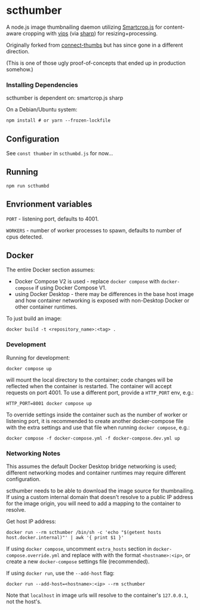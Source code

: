 # scthumber

A node.js image thumbnailing daemon utilizing [Smartcrop.js](https://github.com/jwagner/smartcrop.js/) for content-aware cropping with [vips](http://www.vips.ecs.soton.ac.uk/) (via [sharp](https://github.com/lovell/sharp)) for resizing+processing.

Originally forked from [connect-thumbs](https://github.com/inadarei/connect-thumbs) but has since gone in a different direction.

(This is one of those ugly proof-of-concepts that ended up in production somehow.)

### Installing Dependencies

scthumber is dependent on:
smartcrop.js
sharp

On a Debian/Ubuntu system:
```
npm install # or yarn --frozen-lockfile
```

## Configuration
See `const thumber` in `scthumbd.js` for now...

## Running
```
npm run scthumbd
```


## Envrionment variables

`PORT` - listening port, defaults to 4001.

`WORKERS` - number of worker processes to spawn, defaults to number of cpus detected.


## Docker

The entire Docker section assumes:
- Docker Compose V2 is used - replace `docker compose` with `docker-compose` if using Docker Compose V1.
- using Docker Desktop - there may be differences in the base host image and how container networking is exposed with non-Desktop Docker or other container runtimes.

To just build an image:

    docker build -t <repository_name>:<tag> .


### Development

Running for development:
```
docker compose up
```
will mount the local directory to the container; code changes will be reflected when the container is restarted.
The container will accept requests on port 4001. To use a different port, provide a `HTTP_PORT` env, e.g.:

```
HTTP_PORT=8001 docker compose up
```

To override settings inside the container such as the number of worker or listening port, it is recommended to create another docker-compose file with the extra settings and use that file when running `docker compose`, e.g.:

```
docker compose -f docker-compose.yml -f docker-compose.dev.yml up
```

### Networking Notes

This assumes the default Docker Desktop bridge networking is used; different networking modes and container runtimes may require different configuration.

scthumber needs to be able to download the image source for thumbnailing.
If using a custom internal domain that doesn't resolve to a public IP address for the image origin, you will need to add a mapping to the container to resolve.

Get host IP address:
```
docker run --rm scthumber /bin/sh -c 'echo "$(getent hosts host.docker.internal)"' | awk '{ print $1 }'
```

If using `docker compose`, uncomment `extra_hosts` section in `docker-compose.override.yml` and replace with with the format `<hostname>:<ip>`, or create a new `docker-compose` settings file (recommended).

If using `docker run`, use the `--add-host` flag:
```
docker run --add-host=<hostname>:<ip> --rm scthumber
```

Note that `localhost` in image urls will resolve to the container's `127.0.0.1`, not the host's.
